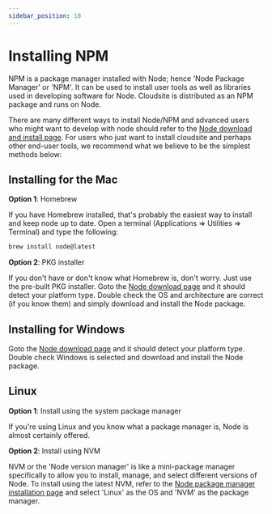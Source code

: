 ```yaml
---
sidebar_position: 10
---
```

# Installing NPM

NPM is a package manager installed with Node; hence 'Node Package Manager' or 'NPM'. It can be used to install user tools as well as libraries used in developing software for Node. Cloudsite is distributed as an NPM package and runs on Node.

There are many different ways to install Node/NPM and advanced users who might want to develop with node should refer to the [Node download and install page](https://nodejs.org/en/download/package-manager). For users who just want to install cloudsite and perhaps other end-user tools, we recommend what we believe to be the simplest methods below:

## Installing for the Mac

__Option 1__: Homebrew

If you have Homebrew installed, that's probably the easiest way to install and keep node up to date. Open a terminal (Applications => Utilities => Terminal) and type the following:
```bash
brew install node@latest
```

__Option 2__: PKG installer

If you don't have or don't know what Homebrew is, don't worry. Just use the pre-built PKG installer. Goto the [Node download page](https://nodejs.org/en/download) and it should detect your platform type. Double check the OS and architecture are correct (if you know them) and simply download and install the Node package.

## Installing for Windows

Goto the [Node download page](https://nodejs.org/en/download) and it should detect your platform type. Double check Windows is selected and download and install the Node package.

## Linux

__Option 1__: Install using the system package manager

If you're using Linux and you know what a package manager is, Node is almost certainly offered.

__Option 2__: Install using NVM

NVM or the 'Node version manager' is like a mini-package manager specifically to allow you to install, manage, and select different versions of Node. To install using the latest NVM, refer to the [Node package manager installation page](https://nodejs.org/en/download/package-manager) and select 'Linux' as the OS and 'NVM' as the package manager.
